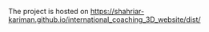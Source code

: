 The project is hosted on https://shahriar-kariman.github.io/international_coaching_3D_website/dist/
